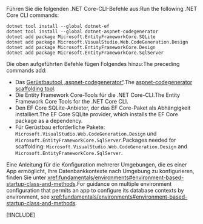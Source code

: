 <span data-ttu-id="55a57-101">Führen Sie die folgenden .NET Core-CLI-Befehle aus:</span><span class="sxs-lookup"><span data-stu-id="55a57-101">Run the following .NET Core CLI commands:</span></span>

```dotnetcli
dotnet tool install --global dotnet-ef
dotnet tool install --global dotnet-aspnet-codegenerator
dotnet add package Microsoft.EntityFrameworkCore.SQLite
dotnet add package Microsoft.VisualStudio.Web.CodeGeneration.Design
dotnet add package Microsoft.EntityFrameworkCore.Design
dotnet add package Microsoft.EntityFrameworkCore.SqlServer
```

<span data-ttu-id="55a57-102">Die oben aufgeführten Befehle fügen Folgendes hinzu:</span><span class="sxs-lookup"><span data-stu-id="55a57-102">The preceding commands add:</span></span>

* <span data-ttu-id="55a57-103">Das [Gerüstbautool „aspnet-codegenerator“](xref:fundamentals/tools/dotnet-aspnet-codegenerator).</span><span class="sxs-lookup"><span data-stu-id="55a57-103">The [aspnet-codegenerator scaffolding tool](xref:fundamentals/tools/dotnet-aspnet-codegenerator).</span></span>
* <span data-ttu-id="55a57-104">Die Entity Framework Core-Tools für die .NET Core-CLI.</span><span class="sxs-lookup"><span data-stu-id="55a57-104">The Entity Framework Core Tools for the .NET Core CLI.</span></span>
* <span data-ttu-id="55a57-105">Den EF Core SQLite-Anbieter, der das EF Core-Paket als Abhängigkeit installiert.</span><span class="sxs-lookup"><span data-stu-id="55a57-105">The EF Core SQLite provider, which installs the EF Core package as a dependency.</span></span>
* <span data-ttu-id="55a57-106">Für Gerüstbau erforderliche Pakete: `Microsoft.VisualStudio.Web.CodeGeneration.Design` und `Microsoft.EntityFrameworkCore.SqlServer`.</span><span class="sxs-lookup"><span data-stu-id="55a57-106">Packages needed for scaffolding: `Microsoft.VisualStudio.Web.CodeGeneration.Design` and `Microsoft.EntityFrameworkCore.SqlServer`.</span></span>

<span data-ttu-id="55a57-107">Eine Anleitung für die Konfiguration mehrerer Umgebungen, die es einer App ermöglicht, Ihre Datenbankkontexte nach Umgebung zu konfigurieren, finden Sie unter <xref:fundamentals/environments#environment-based-startup-class-and-methods>.</span><span class="sxs-lookup"><span data-stu-id="55a57-107">For guidance on multiple environment configuration that permits an app to configure its database contexts by environment, see <xref:fundamentals/environments#environment-based-startup-class-and-methods>.</span></span>

[!INCLUDE[](~/includes/scaffoldTFM.md)]